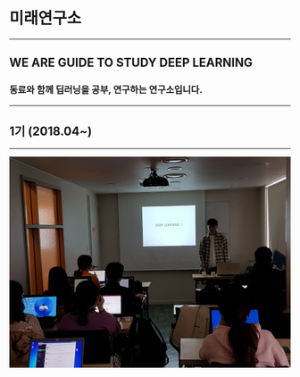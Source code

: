 ﻿# 미래연구소
***
## WE ARE GUIDE TO STUDY DEEP LEARNING

### 동료와 함께 딥러닝을 공부, 연구하는 연구소입니다.

***
## 1기 (2018.04~)
***
![Alt text](/image/20180415i.jpg)